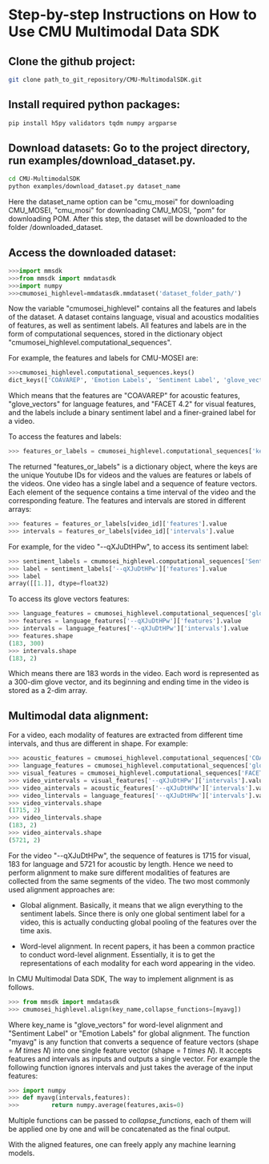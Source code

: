 # Step-by-step Instructions on How to Use CMU Multimodal Data SDK

## Clone the github project:

```bash
git clone path_to_git_repository/CMU-MultimodalSDK.git
```

## Install required python packages:

```bash
pip install h5py validators tqdm numpy argparse
```

## Download datasets: Go to the project directory, run examples/download_dataset.py.

```bash
cd CMU-MultimodalSDK
python examples/download_dataset.py dataset_name
```
Here the dataset_name option can be "cmu_mosei" for downloading CMU_MOSEI, "cmu_mosi" for downloading CMU_MOSI, "pom" for downloading POM.
After this step, the dataset will be downloaded to the folder /downloaded_dataset.

## Access the downloaded dataset: 
```python
>>>import mmsdk
>>>from mmsdk import mmdatasdk
>>>import numpy
>>>cmumosei_highlevel=mmdatasdk.mmdataset('dataset_folder_path/')
```
Now the variable "cmumosei_highlevel" contains all the features and labels of the dataset. A dataset contains language, visual and acoustics modalities of features, as well as sentiment labels. All features and labels are in the form of computational sequences, stored in the dictionary object "cmumosei_highlevel.computational_sequences".

For example, the features and labels for CMU-MOSEI are: 
```python
>>>cmumosei_highlevel.computational_sequences.keys()
dict_keys(['COAVAREP', 'Emotion Labels', 'Sentiment Label', 'glove_vectors', 'FACET 4.2'])
```

Which means that the features are "COAVAREP" for acoustic features, "glove_vectors" for language features, and "FACET 4.2" for visual features, and the labels include a binary sentiment label and a finer-grained label for a video.

To access the features and labels:
```python
>>> features_or_labels = cmumosei_highlevel.computational_sequences['key_name'].data
```
The returned "features_or_labels" is a dictionary object, where the keys are the unique Youtube IDs for videos and the values are features or labels of the videos. One video has a single label and a sequence of feature vectors. Each element of the sequence contains a time interval of the video and the corresponding feature. The features and intervals are stored in different arrays:

```python
>>> features = features_or_labels[video_id]['features'].value
>>> intervals = features_or_labels[video_id]['intervals'].value
```

For example, for the video "--qXJuDtHPw", to access its sentiment label:
```python
>>> sentiment_labels = cmumosei_highlevel.computational_sequences['Sentiment Label'].data
>>> label = sentiment_labels['--qXJuDtHPw']['features'].value
>>> label
array([[1.]], dtype=float32)
```

To access its glove vectors features:
```python
>>> language_features = cmumosei_highlevel.computational_sequences['glove_vectors'].data
>>> features = language_features['--qXJuDtHPw']['features'].value
>>> intervals = language_features['--qXJuDtHPw']['intervals'].value
>>> features.shape
(183, 300)
>>> intervals.shape
(183, 2)
```
Which means there are 183 words in the video. Each word is represented as a 300-dim glove vector, and its beginning and ending time in the video is stored as a 2-dim array.

## Multimodal data alignment:

For a video, each modality of features are extracted from different time intervals, and thus are different in shape. For example:

```python
>>> acoustic_features = cmumosei_highlevel.computational_sequences['COAVAREP'].data
>>> language_features = cmumosei_highlevel.computational_sequences['glove_vectors'].data
>>> visual_features = cmumosei_highlevel.computational_sequences['FACET 4.2'].data
>>> video_vintervals = visual_features['--qXJuDtHPw']['intervals'].value
>>> video_aintervals = acoustic_features['--qXJuDtHPw']['intervals'].value
>>> video_lintervals = language_features['--qXJuDtHPw']['intervals'].value
>>> video_vintervals.shape
(1715, 2)
>>> video_lintervals.shape
(183, 2)
>>> video_aintervals.shape
(5721, 2)
```
For the video "--qXJuDtHPw", the sequence of features is 1715 for visual, 183 for language and 5721 for acoustic by length. Hence we need to perform alignment to make sure different modalities of features are collected from the same segments of the video. The two most commonly used alignment approaches are:

* Global alignment. Basically, it means that we align everything to the sentiment labels. Since there is only one global sentiment label for a video, this is actually conducting global pooling of the features over the time axis.

* Word-level alignment. In recent papers, it has been a common practice to conduct word-level alignment. Essentially, it is to get the representations of each modality for each word appearing in the video.

In CMU Multimodal Data SDK, The way to implement alignment is as follows.
```python
>>> from mmsdk import mmdatasdk
>>> cmumosei_highlevel.align(key_name,collapse_functions=[myavg])
```
Where key_name is "glove_vectors" for word-level alignment and "Sentiment Label" or "Emotion Labels" for global alignment. The function "myavg" is any function that converts a sequence of feature vectors (shape = *M times N*) into one single feature vector (shape = *1 times N*). It accepts features and intervals as inputs and outputs a single vector. For example the following function ignores intervals and just takes the average of the input features:

```python
>>> import numpy
>>> def myavg(intervals,features):
>>>         return numpy.average(features,axis=0)
```

Multiple functions can be passed to *collapse_functions*, each of them will be applied one by one and will be concatenated as the final output. 

With the aligned features, one can freely apply any machine learning models.


